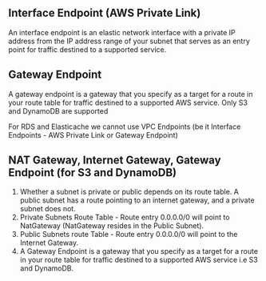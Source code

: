 ## Interface Endpoint (AWS Private Link)
An interface endpoint is an elastic network interface with a private IP address from the IP address range of your subnet that serves as an entry point for traffic destined to a supported service.

## Gateway Endpoint 
A gateway endpoint is a gateway that you specify as a target for a route in your route table for traffic destined to a supported AWS service. Only S3 and DynamoDB are supported

For RDS and Elasticache we cannot use VPC Endpoints (be it Interface Endpoints - AWS Private Link or Gateway Endpoint)


## NAT Gateway, Internet Gateway, Gateway Endpoint (for S3 and DynamoDB)
1. Whether a subnet is private or public depends on its route table. A public subnet has a route pointing to an internet gateway, and a private subnet does not.
2. Private Subnets Route Table - Route entry 0.0.0.0/0 will point to NatGateway (NatGateway resides in the Public Subnet).
3. Public Subnets route Table - Route entry 0.0.0.0/0 will point to the Internet Gateway.
4. A Gateway Endpoint is a gateway that you specify as a target for a route in your route table for traffic destined to a supported AWS service i.e S3 and DynamoDB.

